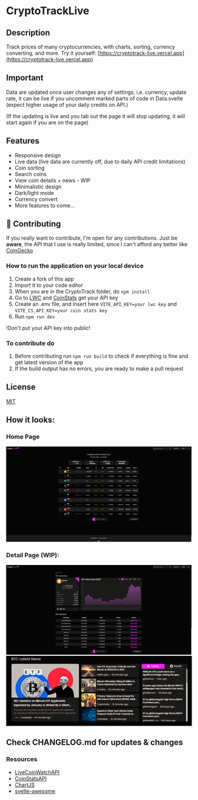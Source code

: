 # CryptoTrackLive

## Description

Track prices of many cryptocurrencies, with charts, sorting, currency converting, and more.
Try it yourself: [https://cryptotrack-live.vercel.app](https://cryptotrack-live.vercel.app)

## Important

Data are updated once user changes any of settings, i.e. currency, update rate, it can be live if you uncomment marked parts of code in Data.svelte (expect higher usage of your daily credits on API.)

(If the updating is live and you tab out the page it will stop updating, it will start again if you are on the page)

## Features

- Responsive design
- Live data (live data are currently off, due to daily API credit limitations)
- Coin sorting
- Search coins
- View coin details + news - WIP
- Minimalistic design
- Dark/light mode
- Currency convert
- More features to come...

## 🔨 Contributing

If you really want to contribute, I'm open for any contributions. Just be **aware**, the API that I use is really limited, since I can't afford any better like [CoinGecko](https://www.coingecko.com/en/api)

### How to run the application on your local device

1. Create a fork of this app
2. Import it to your code editor
3. When you are in the CryptoTrack folder, do `npm install`
4. Go to [LWC](https://www.livecoinwatch.com/tools/api) and [CoinStats](https://openapi.coinstats.app) get your API key
5. Create an .env file, and insert here `VITE_API_KEY=your lwc key` and `VITE_CS_API_KEY=your coin stats key`
6. Run `npm run dev`

!Don't put your API key into public!

### To contribute do

1. Before contributing run `npm run build` to check if everything is fine and get latest version of the app
2. If the build output has no errors, you are ready to make a pull request

## License

[MIT](https://github.com/ZunwDev/CryptoTrack/blob/main/LICENSE)

## How it looks:

### Home Page

![sneakpeek-image](src/lib/images/Screenshot_4.png)

### Detail Page (WIP):

![sneakpeek-image2](src/lib/images/Screenshot_1.png)
![sneakpeek-image3](src/lib/images/Screenshot_6.png)

## Check CHANGELOG.md for updates & changes

### Resources

- [LiveCoinWatchAPI](https://www.livecoinwatch.com/tools/api)
- [CoinStatsAPI](https://openapi.coinstats.app)
- [ChartJS](https://www.chartjs.org)
- [svelte-awesome](https://www.npmjs.com/package/svelte-awesome)
